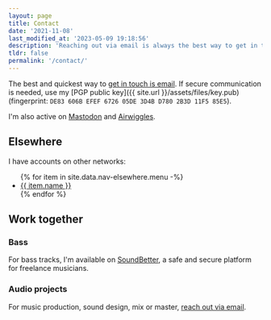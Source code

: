 ```yaml
---
layout: page
title: Contact
date: '2021-11-08'
last_modified_at: '2023-05-09 19:18:56'
description: 'Reaching out via email is always the best way to get in touch.'
tldr: false
permalink: '/contact/'
---
```

The best and quickest way to [get in touch is email](mailto:hello@minutestomidnight.co.uk). If secure communication is needed, use my [PGP public key]({{ site.url }}/assets/files/key.pub) (fingerprint: `DE83 606B EFEF 6726 05DE 3D4B D780 2B3D 11F5 85E5`).

I'm also active on [Mastodon](https://indieweb.social/@m2m) and [Airwiggles](https://airwiggles.com).

## Elsewhere

I have accounts on other networks:

<ul>
{% for item in site.data.nav-elsewhere.menu -%}
  <li><a href="{{ item.link }}">{{ item.name }}</a></li>
{% endfor %}
</ul>

## Work together

<div class="notice">
  <h3>Bass</h3>
  <p>For bass tracks, I'm available on <a href="https://soundbetter.com/profiles/206552-simone-silvestroni">SoundBetter</a>, a safe and secure platform for freelance musicians.</p>
</div>
<div class="notice">
  <h3>Audio projects</h3>
  <p>For music production, sound design, mix or master, <a href="mailto:hello@minutestomidnight.co.uk">reach out via email</a>.</p>
</div>